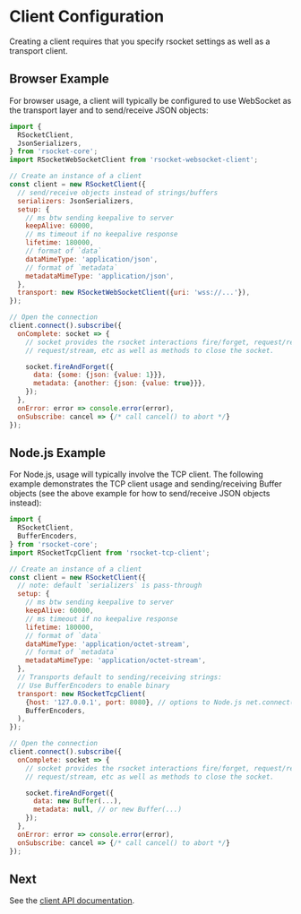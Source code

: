 # Client Configuration

Creating a client requires that you specify rsocket settings as well as a transport
client.

## Browser Example

For browser usage, a client will typically be configured to use WebSocket as the
transport layer and to send/receive JSON objects:

```javascript
import {
  RSocketClient, 
  JsonSerializers,
} from 'rsocket-core';
import RSocketWebSocketClient from 'rsocket-websocket-client';

// Create an instance of a client
const client = new RSocketClient({
  // send/receive objects instead of strings/buffers
  serializers: JsonSerializers,
  setup: {
    // ms btw sending keepalive to server
    keepAlive: 60000, 
    // ms timeout if no keepalive response
    lifetime: 180000, 
    // format of `data`
    dataMimeType: 'application/json', 
    // format of `metadata`
    metadataMimeType: 'application/json', 
  },
  transport: new RSocketWebSocketClient({uri: 'wss://...'}),
});

// Open the connection
client.connect().subscribe({
  onComplete: socket => {
    // socket provides the rsocket interactions fire/forget, request/response,
    // request/stream, etc as well as methods to close the socket.

    socket.fireAndForget({
      data: {some: {json: {value: 1}}},
      metadata: {another: {json: {value: true}}},
    });
  },
  onError: error => console.error(error),
  onSubscribe: cancel => {/* call cancel() to abort */}
});
```

## Node.js Example

For Node.js, usage will typically involve the TCP client. The following example
demonstrates the TCP client usage and sending/receiving Buffer objects (see the
above example for how to send/receive JSON objects instead):

```javascript
import {
  RSocketClient, 
  BufferEncoders,
} from 'rsocket-core';
import RSocketTcpClient from 'rsocket-tcp-client';

// Create an instance of a client
const client = new RSocketClient({
  // note: default `serializers` is pass-through
  setup: {
    // ms btw sending keepalive to server
    keepAlive: 60000, 
    // ms timeout if no keepalive response
    lifetime: 180000, 
    // format of `data`
    dataMimeType: 'application/octet-stream', 
    // format of `metadata`
    metadataMimeType: 'application/octet-stream', 
  },
  // Transports default to sending/receiving strings:
  // Use BufferEncoders to enable binary
  transport: new RSocketTcpClient(
    {host: '127.0.0.1', port: 8080}, // options to Node.js net.connect()
    BufferEncoders,
  ),
});

// Open the connection
client.connect().subscribe({
  onComplete: socket => {
    // socket provides the rsocket interactions fire/forget, request/response,
    // request/stream, etc as well as methods to close the socket.

    socket.fireAndForget({
      data: new Buffer(...),
      metadata: null, // or new Buffer(...)
    });
  },
  onError: error => console.error(error),
  onSubscribe: cancel => {/* call cancel() to abort */}
});
```

## Next

See the [client API documentation](./02-client-api.md).
